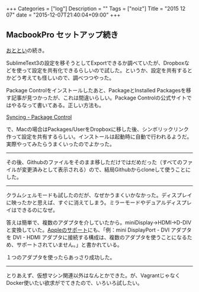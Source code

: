 +++
Categories = ["log"]
Description = ""
Tags = ["noiz"]
Title = "2015 12 07"
date = "2015-12-07T21:40:04+09:00"
+++

## MacbookPro セットアップ続き
[おととい](http://deprode.net/log/logs/2015-12-05/)の続き。

SublimeText3の設定を移そうとしてExportできるか調べていたが、Dropboxなどを使って設定を共有化できるらしいので試した。というか、設定を共有するとかどう考えても怪しいので、調べつつやった。

Package Controlをインストールしたあと、PackageとInstalled Packagesを移す記事が見つかったが、これは間違いらしい。Package Controlの公式サイトではやるなって書いてある。正しい方法も。

[Syncing - Package Control](https://packagecontrol.io/docs/syncing)

で、Macの場合はPackages/UserをDropboxに移した後、シンボリックリンク作って設定を共有するらしい。インストールは起動時に自動で行われるようだ。実際やってみたらうまくいったのでよかった。

----

その後、Githubのファイルをそのまま移しただけではだめだった（すべてのファイルが変更済みとして表示される）ので、結局Githubからcloneして使うことにした。

----

クラムシェルモードも試したのだが、なぜかうまくいかなかった。ディスプレイに映ったかと思えば、すぐに消えてしまう。ミラーモードやデュアルディスプレイはできるのになぜ。

答えは簡単で、複数のアダプタを介していたから。miniDisplay→HDMI→D-DIVと変換していた。[Appleのサポート](https://support.apple.com/ja-jp/HT1573)にも、「例：mini DisplayPort - DVI アダプタを DVI - HDMI アダプタに接続する構成は、複数のアダプタを使うことになるため、サポートされていません。」と書かれている。

１つのアダプタを使ったらあっさり成功した。

----

とりあえず、仮想マシン関連以外はなんとかできた。が、VagrantじゃなくDocker使いたい欲求がでてきたので、いろいろ試したい。